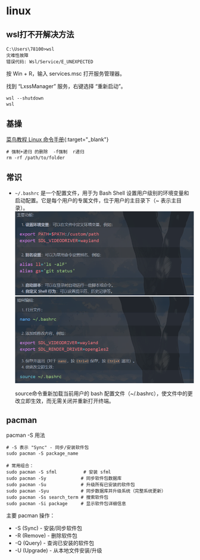# linux
## wsl打不开解决方法
```
C:\Users\78100>wsl
灾难性故障
错误代码: Wsl/Service/E_UNEXPECTED
```

按 Win + R，输入 services.msc 打开服务管理器。

找到 “LxssManager” 服务，右键选择 “重新启动”。
```
wsl --shutdown
wsl
```

## 基操
[菜鸟教程 Linux 命令手册](https://www.runoob.com/linux/linux-command-manual.html){:target="_blank"}

```shell
# 强制+递归 的删除  -f强制  r递归
rm -rf /path/to/folder
```

## 常识
- `~/.bashrc` 是一个配置文件，用于为 Bash Shell 设置用户级别的环境变量和启动配置。它是每个用户的专属文件，位于用户的主目录下（~ 表示主目录）。
    ![1753354404584](image/linux/1753354404584.png)
    ![1753354444335](image/linux/1753354444335.png)
    
    source命令重新加载当前用户的 bash 配置文件（~/.bashrc），使文件中的更改立即生效，而无需关闭并重新打开终端。

## pacman
pacman -S 用法

```shell
# -S 表示 "Sync" - 同步/安装软件包
sudo pacman -S package_name

# 常用组合：
sudo pacman -S sfml          # 安装 sfml
sudo pacman -Sy             # 同步软件包数据库
sudo pacman -Su             # 升级所有已安装的软件包
sudo pacman -Syu            # 同步数据库并升级系统（完整系统更新）
sudo pacman -Ss search_term # 搜索软件包
sudo pacman -Si package     # 显示软件包详细信息
```

主要 pacman 操作：
- -S (Sync) - 安装/同步软件包
-  -R (Remove) - 删除软件包
- -Q (Query) - 查询已安装的软件包
- -U (Upgrade) - 从本地文件安装/升级

